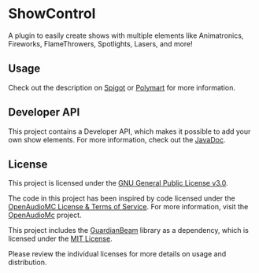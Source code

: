 # ShowControl
A plugin to easily create shows with multiple elements like Animatronics, Fireworks, FlameThrowers, Spotlights, Lasers, and more!

## Usage
Check out the description on [Spigot](https://www.spigotmc.org/resources/showcontrol.112641/) or [Polymart](https://polymart.org/resource/showcontrol.4793) for more information.

## Developer API
This project contains a Developer API, which makes it possible to add your own show elements. For more information, check out the [JavaDoc](#).

## License
This project is licensed under the [GNU General Public License v3.0](https://opensource.org/licenses/GPL-3.0).

The code in this project has been inspired by code licensed under the [OpenAudioMC License & Terms of Service](https://account.openaudiomc.net/terms). For more information, visit the [OpenAudioMc](https://github.com/Mindgamesnl/OpenAudioMc) project.

This project includes the [GuardianBeam](https://github.com/SkytAsul/GuardianBeam) library as a dependency, which is licensed under the [MIT License](https://opensource.org/licenses/MIT).

Please review the individual licenses for more details on usage and distribution.
